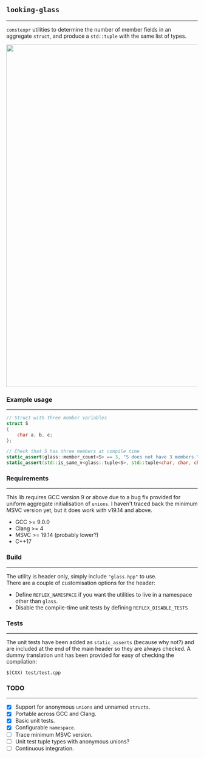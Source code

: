 ## `looking-glass`
---
`constexpr` utilities to determine the number of member fields in an aggregate `struct`, and produce a `std::tuple` with the same list of types.

<p align="center">
<img src="https://github.com/nitronoid/looking-glass/.github/images/looking-glass.jpg" width="900">
</p>

### Example usage
---
```cpp
// Struct with three member variables
struct S
{
    char a, b, c;
};

// Check that S has three members at compile time
static_assert(glass::member_count<S> == 3, "S does not have 3 members.");
static_assert(std::is_same_v<glass::tuple<S>, std::tuple<char, char, char>>);
```

### Requirements
---
This lib requires GCC version 9 or above due to a bug fix provided for uniform aggregate initialisation of `unions`.
I haven't traced back the minimum MSVC version yet, but it does work with v19.14 and above.
* GCC >= 9.0.0
* Clang >= 4
* MSVC >= 19.14 (probably lower?)
* C++17

### Build
---
The utility is header only, simply include `"glass.hpp"` to use.  
There are a couple of customisation options for the header:
* Define `REFLEX_NAMESPACE` if you want the utilities to live in a namespace other than `glass`.
* Disable the compile-time unit tests by defining `REFLEX_DISABLE_TESTS`

### Tests
---
The unit tests have been added as `static_asserts` (because why not?) and are included at the end of the main header so they are always checked.
A dummy translation unit has been provided for easy of checking the compilation:

```
$(CXX) test/test.cpp
```

### TODO
---
- [x] Support for anonymous `unions` and unnamed `structs`.
- [x] Portable across GCC and Clang.
- [x] Basic unit tests.
- [x] Configurable `namespace`.
- [ ] Trace minimum MSVC version.
- [ ] Unit test tuple types with anonymous unions?
- [ ] Continuous integration.
